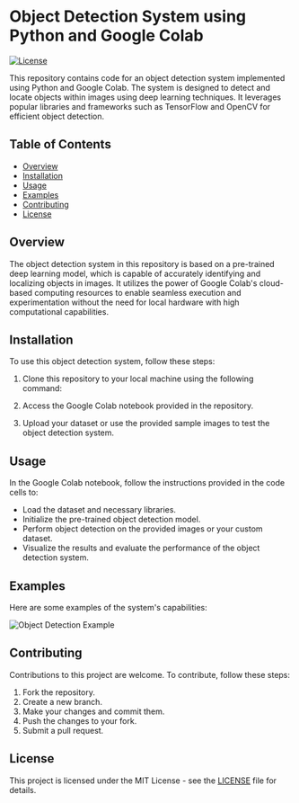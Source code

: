 # Object Detection System using Python and Google Colab

[![License](https://img.shields.io/badge/license-MIT-blue.svg)](https://opensource.org/licenses/MIT)

This repository contains code for an object detection system implemented using Python and Google Colab. The system is designed to detect and locate objects within images using deep learning techniques. It leverages popular libraries and frameworks such as TensorFlow and OpenCV for efficient object detection.

## Table of Contents
- [Overview](#overview)
- [Installation](#installation)
- [Usage](#usage)
- [Examples](#examples)
- [Contributing](#contributing)
- [License](#license)

## Overview

The object detection system in this repository is based on a pre-trained deep learning model, which is capable of accurately identifying and localizing objects in images. It utilizes the power of Google Colab's cloud-based computing resources to enable seamless execution and experimentation without the need for local hardware with high computational capabilities.

## Installation

To use this object detection system, follow these steps:

1. Clone this repository to your local machine using the following command:

2. Access the Google Colab notebook provided in the repository.

3. Upload your dataset or use the provided sample images to test the object detection system.

## Usage

In the Google Colab notebook, follow the instructions provided in the code cells to:

- Load the dataset and necessary libraries.
- Initialize the pre-trained object detection model.
- Perform object detection on the provided images or your custom dataset.
- Visualize the results and evaluate the performance of the object detection system.

## Examples

Here are some examples of the system's capabilities:

![Object Detection Example](/examples/example1.png)

## Contributing

Contributions to this project are welcome. To contribute, follow these steps:

1. Fork the repository.
2. Create a new branch.
3. Make your changes and commit them.
4. Push the changes to your fork.
5. Submit a pull request.

## License

This project is licensed under the MIT License - see the [LICENSE](LICENSE) file for details.

